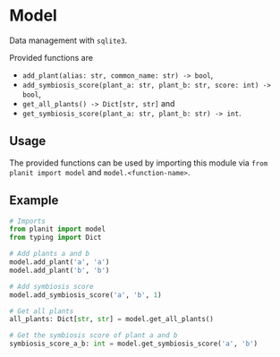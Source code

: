 # Model

Data management with `sqlite3`.

Provided functions are

- `add_plant(alias: str, common_name: str) -> bool`,
- `add_symbiosis_score(plant_a: str, plant_b: str, score: int) -> bool`,
- `get_all_plants() -> Dict[str, str]` and
- `get_symbiosis_score(plant_a: str, plant_b: str) -> int`.

## Usage

The provided functions can be used by importing this module via `from planit import model` and `model.<function-name>`.

## Example

```python
# Imports
from planit import model
from typing import Dict

# Add plants a and b
model.add_plant('a', 'a')
model.add_plant('b', 'b')

# Add symbiosis score
model.add_symbiosis_score('a', 'b', 1)

# Get all plants
all_plants: Dict[str, str] = model.get_all_plants()

# Get the symbiosis score of plant a and b
symbiosis_score_a_b: int = model.get_symbiosis_score('a', 'b')
```
